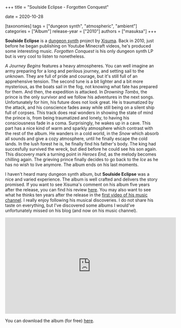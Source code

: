 +++
title = "Soulside Eclipse - Forgotten Conquest"

date = 2020-10-28

[taxonomies]
tags = ["dungeon synth", "atmospheric", "ambient"]
categories = ["Album"]
release-year = ["2010"]
authors = ["masuksa"]
+++

**Soulside Eclipse** is a [dungeon synth](/tags/dungeon-synth) project by [Xisuma](https://xisuma.blogspot.com/).
Back in 2010, just before he began publishing on Youtube Minecraft videos, he's produced some interesting music.
*Forgotten Conquest* is his only dungeon synth LP but is very cool to listen to nonetheless.

*A Journey Begins* features a heavy atmospheres.
You can well imagine an army preparing for a long and perilous journey, and setting sail to the unknown.
They are full of pride and courage, but it's still full of an apprehensive tension.
The second tune is a bit lighter and a bit more mysterious, as the boats sail in the fog, not knowing what fate has prepared for them.
And then, the expedition is attacked.
In *Drowning Tombs*, the prince is the only survivor and we follow his adventures in the next songs.
Unfortunately for him, his future does not look great.
He is traumatized by the attack, and his conscience fades away while still being on a silent ship full of corpses.
This track does real wonders in showing the state of mind the prince is, from being traumatized and lonely, to having his consciousness fade in a coma.
Surprisingly, he wakes up in a cave.
This part has a nice kind of warm and sparkly atmosphere which contrast with the rest of the album.
He wanders in a cold world, in the *Snow* which absorb all sounds and give a cozy atmosphere, until he finally escape the cold lands.
In the lush forest he is, he finally find his father's body.
The king had succesfully survived the wreck, but died before he could see his son again.
This discovery mark a turning point in *Heroes End*, as the melody becomes chilling again.
The grieving prince finally decides to go back to the *Ice* as he has no wish to live anymore.
The album ends on his last moments.

I haven't heard many dungeon synth album, but **Soulside Eclipse** was a nice and varied experience.
The album is well crafted and delivers the story promised.
If you want to see Xisuma's comment on his album five years after the release, you can find his review [here](https://xisuma.blogspot.com/2015/08/soulside-eclipse-forgotten-conquest-2010.html).
You may also want to see what he thinks ten years after the release in the [first video of his music channel](https://www.youtube.com/watch?v=KvR-zxxHc5I).
I really enjoy following his musical discoveries.
I do not share his taste on everything, but I've discovered some albums I would've unfortunately missed on his blog (and now on his music channel).


<iframe width="560" height="315" src="https://www.youtube-nocookie.com/embed/videoseries?list=PL8lGw5ke8RFAC5whB_7PhyvuifS2x0Q_b" frameborder="0" allow="accelerometer; autoplay; clipboard-write; encrypted-media; gyroscope; picture-in-picture" allowfullscreen></iframe>

You can download the album (for free) [here](http://soulsideeclipse.com/).
